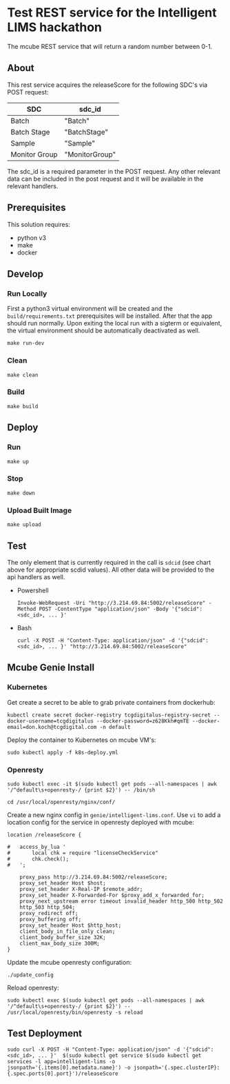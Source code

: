 # Test REST service for the Intelligent LIMS hackathon

The mcube REST service that will return a random number between 0-1.

## About

This rest service acquires the releaseScore for the following SDC's via POST request:

|SDC|sdc\_id|
|---|--------|
|Batch|"Batch"|
|Batch Stage|"BatchStage"|
|Sample|"Sample"|
|Monitor Group|"MonitorGroup"|

The sdc\_id is a required parameter in the POST request. Any other relevant data can be included in the post request and it will be available in the relevant handlers.

## Prerequisites

This solution requires:

- python v3
- make
- docker

## Develop

### Run Locally

First a python3 virtual environment will be created and the ``build/requirements.txt`` prerequisites will be installed. After that the app should run normally. Upon exiting the local run with a sigterm or equivalent, the virtual environment should be automatically deactivated as well.

```
make run-dev
```

### Clean

```
make clean
```

### Build

```
make build
```

## Deploy

### Run

```
make up
```

### Stop

```
make down
```

### Upload Built Image

```
make upload
```

## Test

The only element that is currently required in the call is ``sdcid`` (see chart above for appropriate scdid values). All other data will be provided to the api handlers as well.

- Powershell
  ```
  Invoke-WebRequest -Uri "http://3.214.69.84:5002/releaseScore" -Method POST -ContentType "application/json" -Body '{"sdcid": <sdc_id>, ... }'
  ```

- Bash
  ```
  curl -X POST -H "Content-Type: application/json" -d '{"sdcid": <sdc_id>, ... }' "http://3.214.69.84:5002/releaseScore"
  ```

## Mcube Genie Install

### Kubernetes

Get create a secret to be able to grab private containers from dockerhub:

```
kubectl create secret docker-registry tcgdigitalus-registry-secret --docker-username=tcgdigitalus --docker-password=z628Kkh#qmTE --docker-email=don.koch@tcgdigital.com -n default
```

Deploy the container to Kubernetes on mcube VM's:

```
sudo kubectl apply -f k8s-deploy.yml
```

### Openresty

```
sudo kubectl exec -it $(sudo kubectl get pods --all-namespaces | awk '/^default\s+openresty-/ {print $2}') -- /bin/sh 
```

```
cd /usr/local/openresty/nginx/conf/
```

Create a new nginx config in ``genie/intelligent-lims.conf``. Use ``vi`` to add a location config for the service in openresty deployed with mcube:

```
location /releaseScore {

#	access_by_lua '
#		local chk = require "licenseCheckService"
#		chk.check();
#	';

	proxy_pass http://3.214.69.84:5002/releaseScore;
	proxy_set_header Host $host;
	proxy_set_header X-Real-IP $remote_addr;
	proxy_set_header X-Forwarded-For $proxy_add_x_forwarded_for;
	proxy_next_upstream error timeout invalid_header http_500 http_502
	http_503 http_504;
	proxy_redirect off;
	proxy_buffering off;
	proxy_set_header Host $http_host;
	client_body_in_file_only clean;
	client_body_buffer_size 32K;
	client_max_body_size 300M;
}
```

Update the mcube openresty configuration:

```
./update_config
```

Reload openresty:

```
sudo kubectl exec $(sudo kubectl get pods --all-namespaces | awk '/^default\s+openresty-/ {print $2}') -- /usr/local/openresty/bin/openresty -s reload
```

## Test Deployment

```
sudo curl -X POST -H "Content-Type: application/json" -d '{"sdcid": <sdc_id>, ... }'  $(sudo kubectl get service $(sudo kubectl get services -l app=intelligent-lims -o jsonpath='{.items[0].metadata.name}') -o jsonpath='{.spec.clusterIP}:{.spec.ports[0].port}')/releaseScore
```
